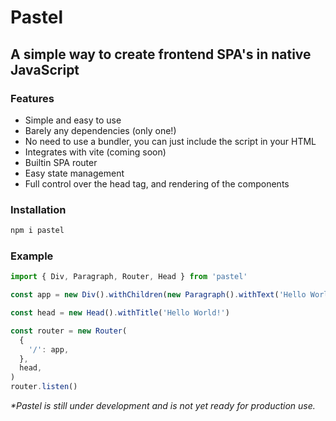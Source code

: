 # Pastel

## A simple way to create frontend SPA's in native JavaScript

### Features

- Simple and easy to use
- Barely any dependencies (only one!)
- No need to use a bundler, you can just include the script in your HTML
- Integrates with vite (coming soon)
- Builtin SPA router
- Easy state management
- Full control over the head tag, and rendering of the components

### Installation

```bash
npm i pastel
```

### Example

```javascript
import { Div, Paragraph, Router, Head } from 'pastel'

const app = new Div().withChildren(new Paragraph().withText('Hello World!'))

const head = new Head().withTitle('Hello World!')

const router = new Router(
  {
    '/': app,
  },
  head,
)
router.listen()
```

_\*Pastel is still under development and is not yet ready for production use._
